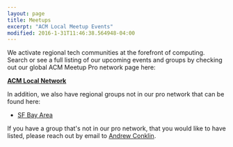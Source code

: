 ```yaml
---
layout: page
title: Meetups
excerpt: "ACM Local Meetup Events"
modified: 2016-1-31T11:46:38.564948-04:00
---
```


We activate regional tech communities at the forefront of computing. Search or see a full listing of our upcoming events and groups by checking out our global ACM Meetup Pro network page here: 

**[ACM Local Network](https://meetup.com/pro/acm-local-network)**

In addition, we also have regional groups not in our pro network that can be found here:

* [SF Bay Area](https://www.meetup.com/SF-Bay-ACM/)

If you have a group that's not in our pro network, that you would like to have listed, please reach out by email to [Andrew Conklin](mailto:adconk@staff.acm.org).
